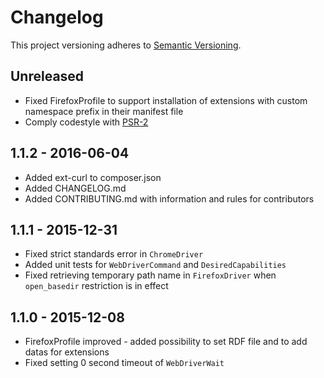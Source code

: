 # Changelog
This project versioning adheres to [Semantic Versioning](http://semver.org/).

## Unreleased
- Fixed FirefoxProfile to support installation of extensions with custom namespace prefix in their manifest file
- Comply codestyle with [PSR-2](http://www.php-fig.org/psr/psr-2/)

## 1.1.2 - 2016-06-04
- Added ext-curl to composer.json
- Added CHANGELOG.md
- Added CONTRIBUTING.md with information and rules for contributors

## 1.1.1 - 2015-12-31
- Fixed strict standards error in `ChromeDriver`
- Added unit tests for `WebDriverCommand` and `DesiredCapabilities`
- Fixed retrieving temporary path name in `FirefoxDriver` when `open_basedir` restriction is in effect 

## 1.1.0 - 2015-12-08
- FirefoxProfile improved - added possibility to set RDF file and to add datas for extensions
- Fixed setting 0 second timeout of `WebDriverWait`

